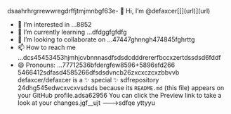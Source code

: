 dsaahrhrgrrewwregdrffjtmjmnbgf63e- 👋 Hi, I’m @defaxcer[[[](url)](url)](url)
- 👀 I’m interested in ...8852
- 🌱 I’m currently learning ...dfdggfgfdfg
- 💞️ I’m looking to collaborate on ...47447ghnngh474845fghrttg
- 📫 How to reach me ...dcs45453453hjmhjcvbnnnasdfsdsdcdddrererfbccxzertdssdsd6fddf
- 😄 Pronouns: ...77712536bfdergfew8596+5896sfd266
5466412sdfasd4585266dfsdsdvncb26zxcxczcxzbbvvb
defaxcer/defaxcer is a ✨ special ✨ sdfrepository 24dhg545edwcxvcxvsdsds
because its `README.md` (this file) appears on your GitHub profile.adsa62956
You can click the Preview link to take a look at your changes.jgf_[](url)_ujt
--->sdfqe
yttyyu
